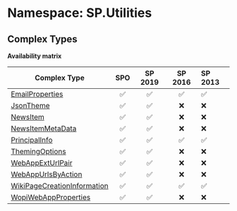 # Namespace: SP.Utilities

## Complex Types

**Availability matrix**

Complex Type | SPO | SP 2019 | SP 2016 | SP 2013
----------|:---:|:-------:|:-------:|:-------
[EmailProperties](./ComplexTypes/EmailProperties.md) | ✅ | ✅ | ✅ | ✅
[JsonTheme](./ComplexTypes/JsonTheme.md) | ✅ | ✅ | ❌ | ❌
[NewsItem](./ComplexTypes/NewsItem.md) | ✅ | ✅ | ❌ | ❌
[NewsItemMetaData](./ComplexTypes/NewsItemMetaData.md) | ✅ | ✅ | ❌ | ❌
[PrincipalInfo](./ComplexTypes/PrincipalInfo.md) | ✅ | ✅ | ✅ | ✅
[ThemingOptions](./ComplexTypes/ThemingOptions.md) | ✅ | ✅ | ❌ | ❌
[WebAppExtUrlPair](./ComplexTypes/WebAppExtUrlPair.md) | ✅ | ✅ | ❌ | ❌
[WebAppUrlsByAction](./ComplexTypes/WebAppUrlsByAction.md) | ✅ | ✅ | ❌ | ❌
[WikiPageCreationInformation](./ComplexTypes/WikiPageCreationInformation.md) | ✅ | ✅ | ✅ | ✅
[WopiWebAppProperties](./ComplexTypes/WopiWebAppProperties.md) | ✅ | ✅ | ❌ | ❌
